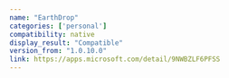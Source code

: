 ```yaml
---
name: "EarthDrop"
categories: ['personal']
compatibility: native
display_result: "Compatible"
version_from: "1.0.10.0"
link: https://apps.microsoft.com/detail/9NWBZLF6PFSS
---
```


